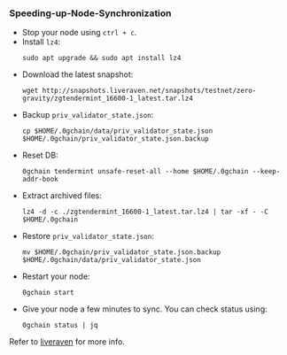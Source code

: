 ### Speeding-up-Node-Synchronization
- Stop your node using `ctrl + c`.
- Install `lz4`:
  ```
  sudo apt upgrade && sudo apt install lz4
  ```
- Download the latest snapshot:
  ```
  wget http://snapshots.liveraven.net/snapshots/testnet/zero-gravity/zgtendermint_16600-1_latest.tar.lz4
  ```
- Backup `priv_validator_state.json`:
  ```
  cp $HOME/.0gchain/data/priv_validator_state.json $HOME/.0gchain/priv_validator_state.json.backup
  ```
- Reset DB:
  ```
  0gchain tendermint unsafe-reset-all --home $HOME/.0gchain --keep-addr-book
  ```
- Extract archived files:
  ```
  lz4 -d -c ./zgtendermint_16600-1_latest.tar.lz4 | tar -xf - -C $HOME/.0gchain
  ```
- Restore `priv_validator_state.json`:
  ```
  mv $HOME/.0gchain/priv_validator_state.json.backup $HOME/.0gchain/data/priv_validator_state.json
  ```
- Restart your node:
  ```
  0gchain start
  ```
- Give your node a few minutes to sync. You can check status using:
  ```
  0gchain status | jq
  ```



Refer to [liveraven](https://services.liveraven.net/cosmos-testnets/zero-gravity/snapshots) for more info.
